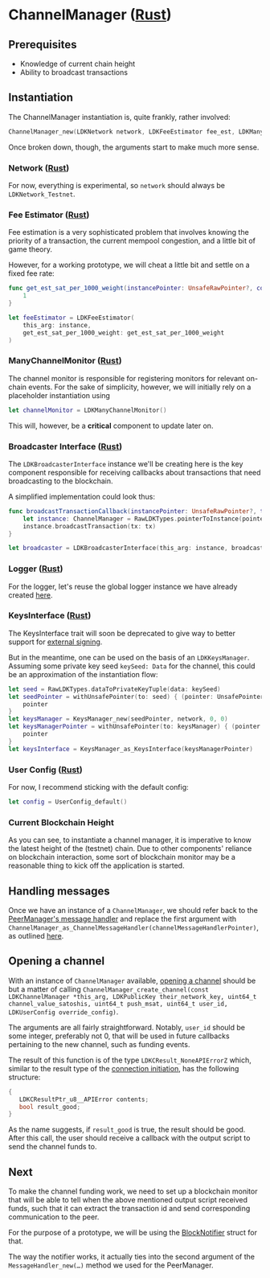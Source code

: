 # ChannelManager ([Rust](https://docs.rs/lightning/0.0.11/lightning/ln/channelmanager/index.html))

## Prerequisites

* Knowledge of current chain height
* Ability to broadcast transactions

## Instantiation

The ChannelManager instantiation is, quite frankly, rather involved:

```c
ChannelManager_new(LDKNetwork network, LDKFeeEstimator fee_est, LDKManyChannelMonitor monitor, LDKBroadcasterInterface tx_broadcaster, LDKLogger logger, LDKKeysInterface keys_manager, LDKUserConfig config, uintptr_t current_blockchain_height)
```

Once broken down, though, the arguments start to make much more sense.

### Network ([Rust](https://docs.rs/bitcoin/0.21.0/bitcoin/network/constants/enum.Network.html))

For now, everything is experimental, so `network` should always be `LDKNetwork_Testnet`.

### Fee Estimator ([Rust](https://docs.rs/lightning/0.0.11/lightning/chain/chaininterface/trait.FeeEstimator.html))

Fee estimation is a very sophisticated problem that involves knowing the priority of a transaction,
the current mempool congestion, and a little bit of game theory.

However, for a working prototype, we will cheat a little bit and settle on a fixed fee rate:

```swift
func get_est_sat_per_1000_weight(instancePointer: UnsafeRawPointer?, confirmationTarget: LDKConfirmationTarget) -> UInt64 {
    1
}

let feeEstimator = LDKFeeEstimator(
    this_arg: instance,
    get_est_sat_per_1000_weight: get_est_sat_per_1000_weight
)
```

### ManyChannelMonitor ([Rust](https://docs.rs/lightning/0.0.11/lightning/ln/channelmonitor/trait.ManyChannelMonitor.html))

The channel monitor is responsible for registering monitors for relevant on-chain events. For the
sake of simplicity, however, we will initially rely on a placeholder instantiation using

```swift
let channelMonitor = LDKManyChannelMonitor()
``` 

This will, however, be a **critical** component to update later on.

### Broadcaster Interface ([Rust](https://docs.rs/lightning/0.0.11/lightning/chain/chaininterface/trait.BroadcasterInterface.html))

The `LDKBroadcasterInterface` instance we'll be creating here is the key component responsible
for receiving callbacks about transactions that need broadcasting to the blockchain.

A simplified implementation could look thus:

```swift
func broadcastTransactionCallback(instancePointer: UnsafeRawPointer?, tx: LDKTransaction) -> Void {
    let instance: ChannelManager = RawLDKTypes.pointerToInstance(pointer: instancePointer!)
    instance.broadcastTransaction(tx: tx)
}

let broadcaster = LDKBroadcasterInterface(this_arg: instance, broadcast_transaction: broadcastTransactionCallback)
```

### Logger ([Rust](https://docs.rs/lightning/0.0.11/lightning/util/logger/trait.Logger.html))

For the logger, let's reuse the global logger instance we have already created [here](PeerManager.md#logger-rusthttpsdocsrslightning0011lightningutilloggertraitloggerhtml).

### KeysInterface ([Rust](https://docs.rs/lightning/0.0.11/lightning/chain/keysinterface/trait.KeysInterface.html))

The KeysInterface trait will soon be deprecated to give way to better support for [external signing](README.md#signing).

But in the meantime, one can be used on the basis of an `LDKKeysManager`. Assuming some private
key seed `keySeed: Data` for the channel, this could be an approximation of the instantiation flow:

```swift
let seed = RawLDKTypes.dataToPrivateKeyTuple(data: keySeed)
let seedPointer = withUnsafePointer(to: seed) { (pointer: UnsafePointer<RawLDKTypes.SecretKey>) in
    pointer
}
let keysManager = KeysManager_new(seedPointer, network, 0, 0)
let keysManagerPointer = withUnsafePointer(to: keysManager) { (pointer: UnsafePointer<LDKKeysManager>) in
    pointer
}
let keysInterface = KeysManager_as_KeysInterface(keysManagerPointer)
```

### User Config ([Rust](https://docs.rs/lightning/0.0.11/lightning/util/config/struct.UserConfig.html))

For now, I recommend sticking with the default config:

```swift
let config = UserConfig_default()
```

### Current Blockchain Height

As you can see, to instantiate a channel manager, it is imperative to know the latest height of the (testnet)
chain. Due to other components' reliance on blockchain interaction, some sort of blockchain monitor may be
a reasonable thing to kick off the application is started. 

## Handling messages

Once we have an instance of a `ChannelManager`, we should refer back to the [PeerManager's message handler](PeerManager.md#message-handler-rusthttpsdocsrslightning0011lightninglnpeer_handlerstructmessagehandlerhtml)
and replace the first argument with `ChannelManager_as_ChannelMessageHandler(channelMessageHandlerPointer)`,
as outlined [here](PeerManager.md#next).

## Opening a channel

With an instance of `ChannelManager` available, [opening a channel](https://docs.rs/lightning/0.0.11/lightning/ln/channelmanager/struct.ChannelManager.html#method.create_channel) should be but a matter of calling
`ChannelManager_create_channel(const LDKChannelManager *this_arg, LDKPublicKey their_network_key, uint64_t channel_value_satoshis, uint64_t push_msat, uint64_t user_id, LDKUserConfig override_config)`.

The arguments are all fairly straightforward. Notably, `user_id` should be some integer, preferably not 0, that
will be used in future callbacks pertaining to the new channel, such as funding events.

The result of this function is of the type `LDKCResult_NoneAPIErrorZ` which, similar to the result type
of the [connection initiation](PeerManager.md#first-message), has the following structure:

```c
{
   LDKCResultPtr_u8__APIError contents;
   bool result_good;
}
```

As the name suggests, if `result_good` is true, the result should be good. After this call, the user should receive
a callback with the output script to send the channel funds to.

## Next

To make the channel funding work, we need to set up a blockchain monitor that will be able to tell when
the above mentioned output script received funds, such that it can extract the transaction id and send
corresponding communication to the peer.

For the purpose of a prototype, we will be using the [BlockNotifier](BlockNotifier.md) struct for that.

The way the notifier works, it actually ties into the second argument of the `MessageHandler_new(…)`
method we used for the PeerManager.
